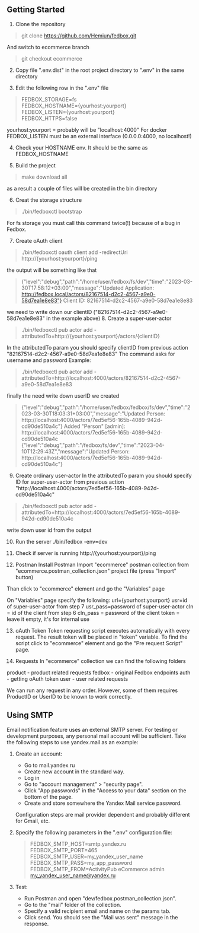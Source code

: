 ## Getting Started
1. Clone the repository
>   git clone https://github.com/Hemiun/fedbox.git

And switch to ecommerce branch
>git checkout ecommerce

2. Copy file ".env.dist" in the root project directory to ".env" in the same directory

3. Edit the following row in the ".env" file
> FEDBOX_STORAGE=fs  
> FEDBOX_HOSTNAME={yourhost:yourport}  
> FEDBOX_LISTEN={yourhost:yourport}  
> FEDBOX_HTTPS=false  

yourhost:yourport = probably will be "localhost:4000"
For docker FEDBOX_LISTEN  must be an external interface (0.0.0.0:4000, no localhost!)

4. Check your HOSTNAME env. It should be the same as FEDBOX_HOSTNAME

5. Build the project
>   make download all  

as a result a couple of files will be created in the bin directory

6. Creat the storage structure
 >  ./bin/fedboxctl bootstrap

For fs storage you must call this command twice(!) because of a bug in Fedbox.

7. Create oAuth client
>  ./bin/fedboxctl oauth client add -redirectUri http://{yourhost:yourport}/ping

the output will be something like that
> {"level":"debug","path":"/home/user/fedbox/fs/dev","time":"2023-03-30T17:58:12+03:00","message":"Updated Application: http://fedbox.local/actors/82167514-d2c2-4567-a9e0-58d7ea1e8e83"}
> Client ID: 82167514-d2c2-4567-a9e0-58d7ea1e8e83

we need to write down our clientID ("82167514-d2c2-4567-a9e0-58d7ea1e8e83" in the example above)
8. Create a super-user-actor
>   ./bin/fedboxctl pub actor add -attributedTo=http://{yourhost:yourport}/actors/{clientID}

   In the attributedTo param you should specify clientID from previous action "82167514-d2c2-4567-a9e0-58d7ea1e8e83"
   The command asks for username and password
Example:
>./bin/fedboxctl pub actor add -attributedTo=http://localhost:4000/actors/82167514-d2c2-4567-a9e0-58d7ea1e8e83

finally the need write down userID we created
> {"level":"debug","path":"/home/user/fedbox/fedbox/fs/dev","time":"2023-03-30T18:03:31+03:00","message":"Updated Person: http://localhost:4000/actors/7ed5ef56-165b-4089-942d-cd90de510a4c"}
>Added "Person" [admin]: http://localhost:4000/actors/7ed5ef56-165b-4089-942d-cd90de510a4c
>{"level":"debug","path":"/fedbox/fs/dev","time":"2023-04-10T12:29:43Z","message":"Updated Person: http://localhost:4000/actors/7ed5ef56-165b-4089-942d-cd90de510a4c"}

9. Create ordinary user-actor
   In the attributedTo param you should specify ID for super-user-actor from previous action "http://localhost:4000/actors/7ed5ef56-165b-4089-942d-cd90de510a4c"

> ./bin/fedboxctl pub actor add -attributedTo=http://localhost:4000/actors/7ed5ef56-165b-4089-942d-cd90de510a4c

write down user id from the output

10. Run the server
    ./bin/fedbox -env=dev

11. Check if server is running http://{yourhost:yourport}/ping

12. Postman
    Install Postman
    Import "ecommerce" postman collection from "ecommerce.postman_collection.json" project file (press "Import" button)

Than click to "ecommerce" element and go the "Variables" page

On "Variables" page specify the following:
url={yourhost:yourport}
usr=id of super-user-actor from step 7
usr_pass=password of super-user-actor
cln = id of the client from step 6
cln_pass = password of the client
token = leave it empty, it's for internal use

13. oAuth Token
    Token requesting script executes automatically with every request. The result token will be placed in "token" variable.
    To find the script click to "ecommerce" element and go the "Pre request Script" page.

14. Requests
    In "ecommerce" collection we can find the following folders

product - product related requests
fedbox - original Fedbox endpoints
auth - getting oAuth token
user - user related requests

We can run  any request in any order. However, some of them requires ProductID or UserID to be known to work correctly.

## Using SMTP

Email notification feature uses an external SMTP server. For testing or development purposes, any personal mail account will be sufficient. Take the following steps to use yandex.mail as an example:

1. Create an account:

    - Go to mail.yandex.ru
    - Create new account in the standard way.
    - Log in
    - Go to "account management" > "security page".
    - Click "App passwords" in the "Access to your data" section on the bottom of the page.
    - Create and store somewhere the Yandex Mail service password.

    Configuration steps are mail provider dependent and probably different for Gmail, etc.

2. Specify the following parameters in the ".env" configuration file:

    > FEDBOX_SMTP_HOST=smtp.yandex.ru
    > FEDBOX_SMTP_PORT=465
    > FEDBOX_SMTP_USER=my_yandex_user_name
    > FEDBOX_SMTP_PASS=my_app_password
    > FEDBOX_SMTP_FROM=ActivityPub eCommerce admin <my_yandex_user_name@yandex.ru>

3. Test:

    - Run Postman and open "dev/fedbox.postman_collection.json".
    - Go to the "mail" folder of the collection.
    - Specify a valid recipient email and name on the params tab.
    - Click send. You should see the "Mail was sent" message in the response.
